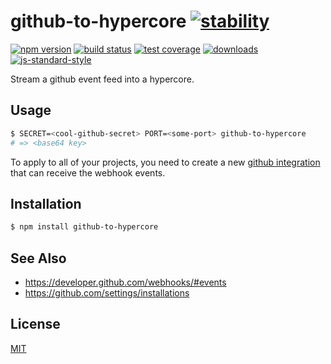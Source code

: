 # github-to-hypercore [![stability][0]][1]
[![npm version][2]][3] [![build status][4]][5] [![test coverage][6]][7]
[![downloads][8]][9] [![js-standard-style][10]][11]

Stream a github event feed into a hypercore.

## Usage
```sh
$ SECRET=<cool-github-secret> PORT=<some-port> github-to-hypercore
# => <base64 key>
```

To apply to all of your projects, you need to create a new [github
integration](https://github.com/settings/installations) that can receive the
webhook events.

## Installation
```sh
$ npm install github-to-hypercore
```

## See Also
- https://developer.github.com/webhooks/#events
- https://github.com/settings/installations

## License
[MIT](https://tldrlegal.com/license/mit-license)

[0]: https://img.shields.io/badge/stability-experimental-orange.svg?style=flat-square
[1]: https://nodejs.org/api/documentation.html#documentation_stability_index
[2]: https://img.shields.io/npm/v/github-to-hypercore.svg?style=flat-square
[3]: https://npmjs.org/package/github-to-hypercore
[4]: https://img.shields.io/travis/yoshuawuyts/github-to-hypercore/master.svg?style=flat-square
[5]: https://travis-ci.org/yoshuawuyts/github-to-hypercore
[6]: https://img.shields.io/codecov/c/github/yoshuawuyts/github-to-hypercore/master.svg?style=flat-square
[7]: https://codecov.io/github/yoshuawuyts/github-to-hypercore
[8]: http://img.shields.io/npm/dm/github-to-hypercore.svg?style=flat-square
[9]: https://npmjs.org/package/github-to-hypercore
[10]: https://img.shields.io/badge/code%20style-standard-brightgreen.svg?style=flat-square
[11]: https://github.com/feross/standard
